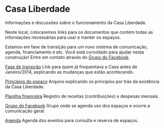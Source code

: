 Casa Liberdade
=============

Informações e discussões sobre o funcionamento da Casa Liberdade.

Neste local, colocaremos links para os documentos que contém todas as informações necessárias para usar e manter os espaços.

Estamos em fase de transição para um novo sistema de comunicação, agenda, financiamento e etc. Você está convidado para ajudar nesta construção! Entre em contato através do [Grupo do Facebook](http://www.facebook.com/groups/casaliberdade).

[Fase de transição](https://docs.google.com/document/d/1P7nqZCGd-khM3iPVzDzL2zm3ilbw1IwT8VoHPfKiLYo/edit?usp=sharing) Link para quem já frequentava a Casa antes de Janeiro/2014, explicando as mudanças que estão acontecendo.

[Princípios do espaço](https://docs.google.com/document/d/1PCPl3g9AwpPZAX3oXT12mdxIwg7lGsi3QtT1w77uZxs/edit?usp=docslist_api)
Arquivo explicando os princípios por trás da existência da Casa Liberdade.

[Planilha financeira](https://docs.google.com/spreadsheet/ccc?key=0AmTz2idiCFnndHAwSWs4QzRnb3dMc1BlOW1ILTdINXc&usp=docslist_api)
Registro de receitas (contribuições) e despesas mensais.

[Grupo do Facebook](http://www.facebook.com/groups/casaliberdade)
Grupo onde se agenda uso dos espaços e ocorre a comunicação geral.

[Agenda](https://www.facebook.com/groups/casaliberdade/events/)
Agenda dos eventos para consulta e reserva de espaços.

